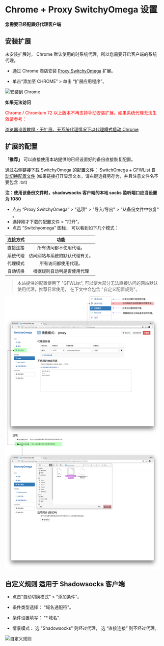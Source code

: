 # Chrome + Proxy SwitchyOmega 设置

**您需要已经配置好代理客户端**  

## 安装扩展

未安装扩展时， Chrome 默认使用的时系统代理，所以您需要开启客户端的系统代理。

* 通过 Chrome 商店安装 [Proxy SwitchyOmega](https://chrome.google.com/webstore/detail/padekgcemlokbadohgkifijomclgjgif) 扩展。

* 单击“添加至 CHROME” >  单击 “扩展应用程序”。

 ![安装到 Chrome](../../assets/images/bro-chromeinstall.png)

**如果无法访问**

<font color="#FF0000">Chrome / Chromium  72 以上版本不再支持手动安装扩展，如果系统代理无法生效请参考：</font>

[浏览器设置教程 -  无扩展、无系统代理情况下以代理模式启动 Chrome](zh_CN/browser/chrome-start-without-system-proxy.md)

## 扩展的配置

**「推荐」** 可以直接使用本站提供的已经设置好的备份直接恢复配置。

通过右侧链接下载 SwitchyOmega 的配置文件： [SwitchOmega + GFWList 自动切换配置文件](https://raw.githubusercontent.com/Shadowsocks-Wiki/shadowsocks/master/assets/OmegaOptions-1080.bak)
(如果链接打开显示文本，请右键选择另存为，并且注意文件名不要包含 .txt)

**注：使用该备份文件时，shadowsocks 客户端的本地 socks 监听端口应当设置为 1080**

* 点击 “Proxy SwitchyOmega” > "选项" > "导入/导出" > "从备份文件中恢复" 。
* 选择刚才下载的配置文件 > "打开"。
* 点击 "Switchyomega" 图标， 可以看到如下几个模式：

|连接方式|功能|
|:--------:|:--------:|
|直接连接|所有访问都不使用代理。|
|系统代理|访问网站与系统的默认代理有关。|
|代理模式|所有访问都使用代理。|
|自动切换|根据规则自动判是否使用代理 |

> 本站提供的配置使用了 "GFWList", 可以使大部分无法直接访问的网站默认使用代理，推荐日常使用， 在下文中会包含 "自定义配置规则"。

 ![从备份文件中恢复](../../assets/images/bro-switchyomega.png)

## 自定义规则 适用于 Shadowsocks 客户端

* 点击"自动切换模式" > "添加条件"。

* 条件类型选择： "域名通配符"。
* 条件设置填写： "*.域名".
* 情景模式： 选 "Shadowsocks" 则经过代理， 选 “直接连接” 则不经过代理。

![自定义规则](../../assets/images/bro-swocustomize.png)
